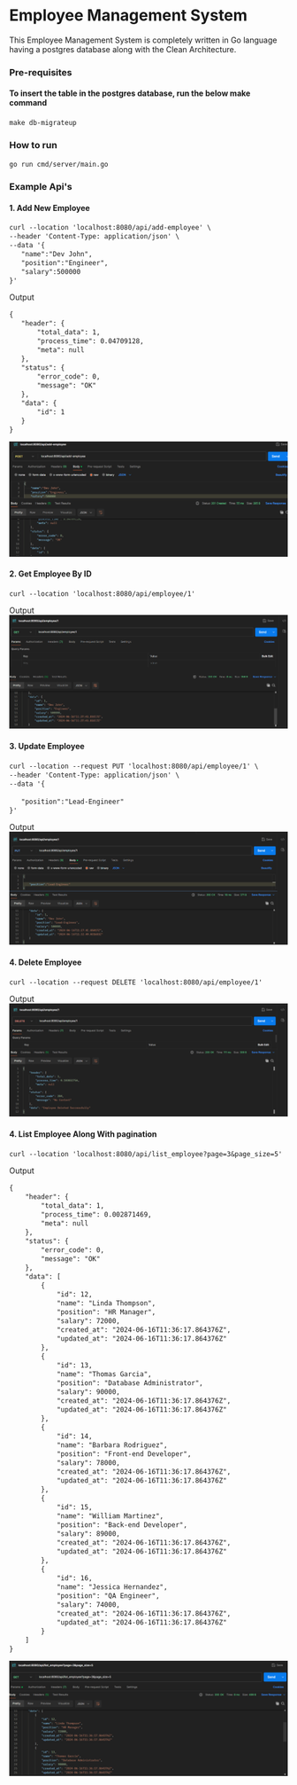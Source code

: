 # Employee Management System
This Employee Management System is completely written in Go language having a postgres database along with the Clean Architecture.
### Pre-requisites

#### To insert the table in the postgres database, run the below make command
```
make db-migrateup
```

### How to run

```
go run cmd/server/main.go
```

### Example Api's 

#### 1. Add New Employee
 ```
 curl --location 'localhost:8080/api/add-employee' \
--header 'Content-Type: application/json' \
--data '{
    "name":"Dev John",
    "position":"Engineer",
    "salary":500000
}'
 ```
 Output 
 ```
 {
    "header": {
        "total_data": 1,
        "process_time": 0.04709128,
        "meta": null
    },
    "status": {
        "error_code": 0,
        "message": "OK"
    },
    "data": {
        "id": 1
    }
}
 ```
 ![alt text](image.png)

#### 2. Get Employee By ID
```
curl --location 'localhost:8080/api/employee/1'
```
Output
![alt text](image-1.png)

#### 3. Update Employee 
 ```
 curl --location --request PUT 'localhost:8080/api/employee/1' \
--header 'Content-Type: application/json' \
--data '{

    "position":"Lead-Engineer"
}'
 ```

Output
![alt text](image-2.png)

#### 4. Delete Employee
 ```
 curl --location --request DELETE 'localhost:8080/api/employee/1'
 ```

 Output
 ![alt text](image-3.png)

#### 4. List Employee Along With pagination

```
curl --location 'localhost:8080/api/list_employee?page=3&page_size=5'
```

Output 
```
{
    "header": {
        "total_data": 1,
        "process_time": 0.002871469,
        "meta": null
    },
    "status": {
        "error_code": 0,
        "message": "OK"
    },
    "data": [
        {
            "id": 12,
            "name": "Linda Thompson",
            "position": "HR Manager",
            "salary": 72000,
            "created_at": "2024-06-16T11:36:17.864376Z",
            "updated_at": "2024-06-16T11:36:17.864376Z"
        },
        {
            "id": 13,
            "name": "Thomas Garcia",
            "position": "Database Administrator",
            "salary": 90000,
            "created_at": "2024-06-16T11:36:17.864376Z",
            "updated_at": "2024-06-16T11:36:17.864376Z"
        },
        {
            "id": 14,
            "name": "Barbara Rodriguez",
            "position": "Front-end Developer",
            "salary": 78000,
            "created_at": "2024-06-16T11:36:17.864376Z",
            "updated_at": "2024-06-16T11:36:17.864376Z"
        },
        {
            "id": 15,
            "name": "William Martinez",
            "position": "Back-end Developer",
            "salary": 89000,
            "created_at": "2024-06-16T11:36:17.864376Z",
            "updated_at": "2024-06-16T11:36:17.864376Z"
        },
        {
            "id": 16,
            "name": "Jessica Hernandez",
            "position": "QA Engineer",
            "salary": 74000,
            "created_at": "2024-06-16T11:36:17.864376Z",
            "updated_at": "2024-06-16T11:36:17.864376Z"
        }
    ]
}
```
![alt text](image-4.png)